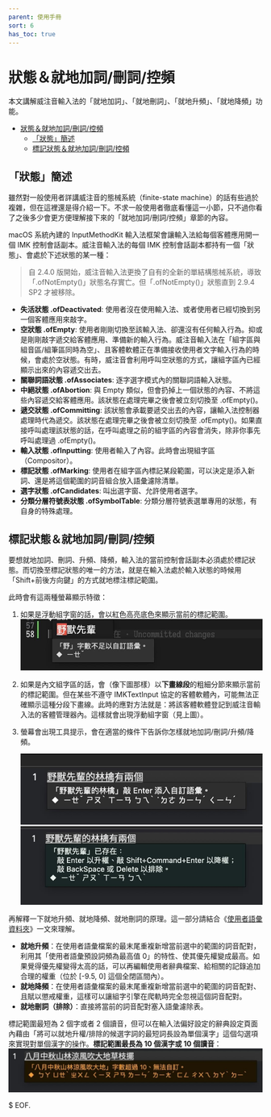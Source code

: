 ```yaml
---
parent: 使用手冊
sort: 6
has_toc: true
---
```

# 狀態＆就地加詞/刪詞/控頻

本文講解威注音輸入法的「就地加詞」、「就地刪詞」、「就地升頻」、「就地降頻」功能。

- [狀態＆就地加詞/刪詞/控頻](#狀態就地加詞刪詞控頻)
  - [「狀態」簡述](#狀態簡述)
  - [標記狀態＆就地加詞/刪詞/控頻](#標記狀態就地加詞刪詞控頻)

## 「狀態」簡述

雖然對一般使用者詳講威注音的態械系統（finite-state machine）的話有些過於複雜，但在這裡還是得介紹一下。不求一般使用者徹底看懂這一小節，只不過你看了之後多少會更方便理解接下來的「就地加詞/刪詞/控頻」章節的內容。

macOS 系統內建的 InputMethodKit 輸入法框架會讓輸入法給每個客體應用開一個 IMK 控制會話副本。威注音輸入法的每個 IMK 控制會話副本都持有一個「狀態」、會處於下述狀態的某一種：

> 自 2.4.0 版開始，威注音輸入法更換了自有的全新的單結構態械系統，導致「.ofNotEmpty()」狀態名存實亡。但「.ofNotEmpty()」狀態直到 2.9.4 SP2 才被移除。

- **失活狀態 .ofDeactivated**: 使用者沒在使用輸入法、或者使用者已經切換到另一個客體應用來敲字。
- **空狀態 .ofEmpty**: 使用者剛剛切換至該輸入法、卻還沒有任何輸入行為。抑或是剛剛敲字遞交給客體應用、準備新的輸入行為。威注音輸入法在「組字區與組音區/組筆區同時為空」、且客體軟體正在準備接收使用者文字輸入行為的時候，會處於空狀態。有時，威注音會利用呼叫空狀態的方式，讓組字區內已經顯示出來的內容遞交出去。
- **關聯詞語狀態 .ofAssociates**: 逐字選字模式內的關聯詞語輸入狀態。
- **中絕狀態 .ofAbortion**: 與 Empty 類似，但會扔掉上一個狀態的內容、不將這些內容遞交給客體應用。該狀態在處理完畢之後會被立刻切換至 .ofEmpty()。
- **遞交狀態 .ofCommitting**: 該狀態會承載要遞交出去的內容，讓輸入法控制器處理時代為遞交。該狀態在處理完畢之後會被立刻切換至 .ofEmpty()。如果直接呼叫處理該狀態的話，在呼叫處理之前的組字區的內容會消失，除非你事先呼叫處理過 .ofEmpty()。
- **輸入狀態 .ofInputting**: 使用者輸入了內容。此時會出現組字區（Compositor）。
- **標記狀態 .ofMarking**: 使用者在組字區內標記某段範圍，可以決定是添入新詞、還是將這個範圍的詞音組合放入語彙濾除清單。
- **選字狀態 .ofCandidates**: 叫出選字窗、允許使用者選字。
- **分類分層符號表狀態 .ofSymbolTable**: 分類分層符號表選單專用的狀態，有自身的特殊處理。

## 標記狀態＆就地加詞/刪詞/控頻

要想就地加詞、刪詞、升頻、降頻，輸入法的當前控制會話副本必須處於標記狀態。而切換至標記狀態的唯一的方法，就是在輸入法處於輸入狀態的時候用「Shift+前後方向鍵」的方式就地標注標記範圍。

此時會有這兩種螢幕顯示特徵：

1. 如果是浮動組字窗的話，會以紅色高亮底色來顯示當前的標記範圍。![](assets/markingMode_range_PCB.jpg)
2. 如果是內文組字區的話，會（像下圖那樣）以**下畫線段**的粗細分節來顯示當前的標記範圍。但在某些不遵守 IMKTextInput 協定的客體軟體內，可能無法正確顯示這種分段下畫線。此時的應對方法就是：將該客體軟體登記到威注音輸入法的客體管理器內。這樣就會出現浮動組字窗（見上圖）。
3. 螢幕會出現工具提示，會在適當的條件下告訴你怎樣就地加詞/刪詞/升頻/降頻。

    ![](assets/markingMode_addNewPhrase.jpg)
    ![](assets/markingMode_freqControlOrFilter.jpg)

再解釋一下就地升頻、就地降頻、就地刪詞的原理。這一部分請結合《[使用者語彙資料夾](./userPhrases.md)》一文來理解。

- **就地升頻**：在使用者語彙檔案的最末尾重複新增當前選中的範圍的詞音配對，利用其「使用者語彙預設詞頻為最高值 0」的特性、使其優先權變成最高。如果覺得優先權變得太高的話，可以再編輯使用者辭典檔案、給相關的記錄追加合理的權重（位於 [-9.5, 0] 這個全閉區間內）。
- **就地降頻**：在使用者語彙檔案的最末尾重複新增當前選中的範圍的詞音配對、且賦以懲戒權重，這樣可以讓組字引擎在爬軌時完全忽視這個詞音配對。
- **就地刪詞（排除）**：直接將當前的詞音配對塞入語彙濾除表。

標記範圍最短為 2 個字或者 2 個讀音，但可以在輸入法偏好設定的辭典設定頁面內藉由「將可以就地升權/排除的候選字詞的最短詞長設為單個漢字」這個勾選項來實現對單個漢字的操作。**標記範圍最長為 10 個漢字或 10 個讀音**：
![](assets/markingMode_maxRangeLimit.jpg)

$ EOF.
